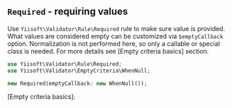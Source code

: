 ## `Required` - requiring values

Use `Yiisoft\Validator\Rule\Required` rule to make sure value is provided. What values are considered empty can be
customized via `$emptyCallback` option. Normalization is not performed here, so only a callable or special class is
needed. For more details see [Empty criteria basics] section.

```php
use Yiisoft\Validator\Rule\Required;
use Yiisoft\Validator\EmptyCriteria\WhenNull;

new Required(emptyCallback: new WhenNull());
```

[Empty criteria basics]:
